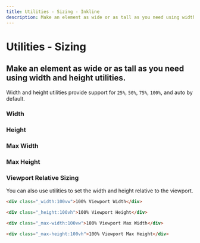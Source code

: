 ```yaml
---
title: Utilities - Sizing - Inkline
description: Make an element as wide or as tall as you need using width and height utilities. 
---
```


<script setup>
import {
    SizingHeightExample,
    SizingMaxHeightExample,
    SizingMaxWidthExample,
    SizingWidthExample
} from '@inkline/inkline/stories/utilities/sizing/index.mjs';
import { default as SizingHeightExampleHTML } from '@inkline/inkline/stories/utilities/sizing/height.html?raw';
import { default as SizingMaxHeightExampleHTML } from '@inkline/inkline/stories/utilities/sizing/max-height.html?raw';
import { default as SizingMaxWidthExampleHTML } from '@inkline/inkline/stories/utilities/sizing/max-width.html?raw';
import { default as SizingWidthExampleHTML } from '@inkline/inkline/stories/utilities/sizing/width.html?raw';
</script>

# Utilities - Sizing

## Make an element as wide or as tall as you need using width and height utilities. 

Width and height utilities provide support for `25%`, `50%`, `75%`, `100%`, and auto by default.

### Width

<example type="sizing" :component="SizingWidthExample" :html="SizingWidthExampleHTML"></example>

### Height

<example type="sizing -vertical" :component="SizingHeightExample" :html="SizingHeightExampleHTML"></example>

### Max Width

<example type="sizing" :component="SizingMaxWidthExample" :html="SizingMaxWidthExampleHTML"></example>

### Max Height

<example type="sizing -vertical" :component="SizingMaxHeightExample" :html="SizingMaxHeightExampleHTML"></example>

### Viewport Relative Sizing
You can also use utilities to set the width and height relative to the viewport.

~~~html
<div class="_width:100vw">100% Viewport Width</div>

<div class="_height:100vh">100% Viewport Height</div>

<div class="_max-width:100vw">100% Viewport Max Width</div>

<div class="_max-height:100vh">100% Viewport Max Height</div>
~~~
